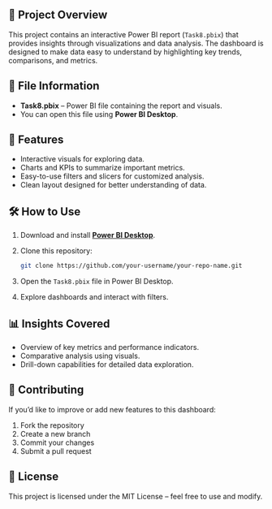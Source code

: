 



## 📌 Project Overview

This project contains an interactive Power BI report (`Task8.pbix`) that provides insights through visualizations and data analysis. The dashboard is designed to make data easy to understand by highlighting key trends, comparisons, and metrics.

## 📂 File Information

* **Task8.pbix** – Power BI file containing the report and visuals.
* You can open this file using **Power BI Desktop**.

## 🚀 Features

* Interactive visuals for exploring data.
* Charts and KPIs to summarize important metrics.
* Easy-to-use filters and slicers for customized analysis.
* Clean layout designed for better understanding of data.

## 🛠️ How to Use

1. Download and install **[Power BI Desktop](https://powerbi.microsoft.com/desktop/)**.
2. Clone this repository:

   ```bash
   git clone https://github.com/your-username/your-repo-name.git
   ```
3. Open the `Task8.pbix` file in Power BI Desktop.
4. Explore dashboards and interact with filters.

## 📊 Insights Covered

* Overview of key metrics and performance indicators.
* Comparative analysis using visuals.
* Drill-down capabilities for detailed data exploration.

## 🤝 Contributing

If you’d like to improve or add new features to this dashboard:

1. Fork the repository
2. Create a new branch
3. Commit your changes
4. Submit a pull request

## 📜 License

This project is licensed under the MIT License – feel free to use and modify.



